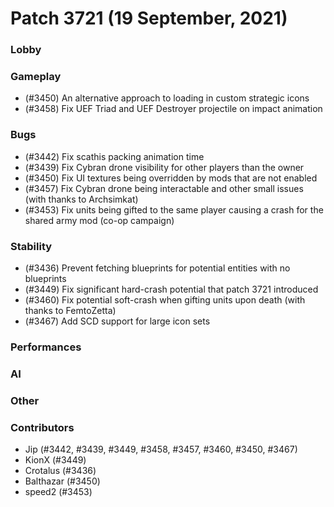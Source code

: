 Patch 3721 (19 September, 2021)
============================

### Lobby

### Gameplay
 - (#3450) An alternative approach to loading in custom strategic icons
 - (#3458) Fix UEF Triad and UEF Destroyer projectile on impact animation

### Bugs
 - (#3442) Fix scathis packing animation time
 - (#3439) Fix Cybran drone visibility for other players than the owner
 - (#3450) Fix UI textures being overridden by mods that are not enabled
 - (#3457) Fix Cybran drone being interactable and other small issues (with thanks to Archsimkat)
 - (#3453) Fix units being gifted to the same player causing a crash for the shared army mod (co-op campaign)

### Stability
 - (#3436) Prevent fetching blueprints for potential entities with no blueprints
 - (#3449) Fix significant hard-crash potential that patch 3721 introduced
 - (#3460) Fix potential soft-crash when gifting units upon death (with thanks to FemtoZetta)
 - (#3467) Add SCD support for large icon sets

### Performances

### AI

### Other

### Contributors
 - Jip (#3442, #3439, #3449, #3458, #3457, #3460, #3450, #3467)
 - KionX (#3449)
 - Crotalus (#3436)
 - Balthazar (#3450)
 - speed2 (#3453)

